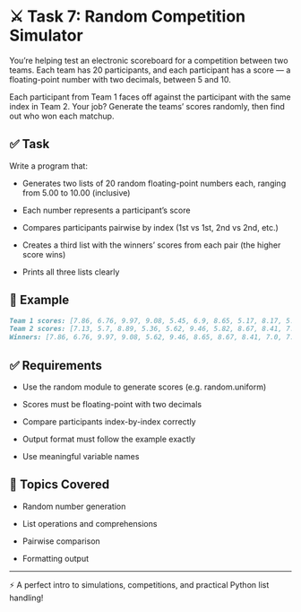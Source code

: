 # ⚔️ Task 7: Random Competition Simulator
You’re helping test an electronic scoreboard for a competition between two teams. Each team has 20 participants, and each participant has a score — a floating-point number with two decimals, between 5 and 10.

Each participant from Team 1 faces off against the participant with the same index in Team 2. Your job? Generate the teams’ scores randomly, then find out who won each matchup.

## ✅ Task
Write a program that:

- Generates two lists of 20 random floating-point numbers each, ranging from 5.00 to 10.00 (inclusive)

- Each number represents a participant’s score

- Compares participants pairwise by index (1st vs 1st, 2nd vs 2nd, etc.)

- Creates a third list with the winners’ scores from each pair (the higher score wins)

- Prints all three lists clearly

## 🧪 Example
```markdown
Team 1 scores: [7.86, 6.76, 9.97, 9.08, 5.45, 6.9, 8.65, 5.17, 8.17, 5.06, 7.56, 7.1, 7.18, 8.25, 5.53, 7.95, 8.91, 7.11, 8.29, 9.52]
Team 2 scores: [7.13, 5.7, 8.89, 5.36, 5.62, 9.46, 5.82, 8.67, 8.41, 7.0, 5.31, 7.8, 9.93, 7.76, 7.4, 8.26, 7.94, 5.71, 7.89, 7.77]
Winners: [7.86, 6.76, 9.97, 9.08, 5.62, 9.46, 8.65, 8.67, 8.41, 7.0, 7.56, 7.8, 9.93, 8.25, 7.4, 8.26, 8.91, 7.11, 8.29, 9.52]
```
## ✅ Requirements
- Use the random module to generate scores (e.g. random.uniform)

- Scores must be floating-point with two decimals

- Compare participants index-by-index correctly

- Output format must follow the example exactly

- Use meaningful variable names

## 📌 Topics Covered
- Random number generation

- List operations and comprehensions

- Pairwise comparison

- Formatting output
---

⚡ A perfect intro to simulations, competitions, and practical Python list handling!